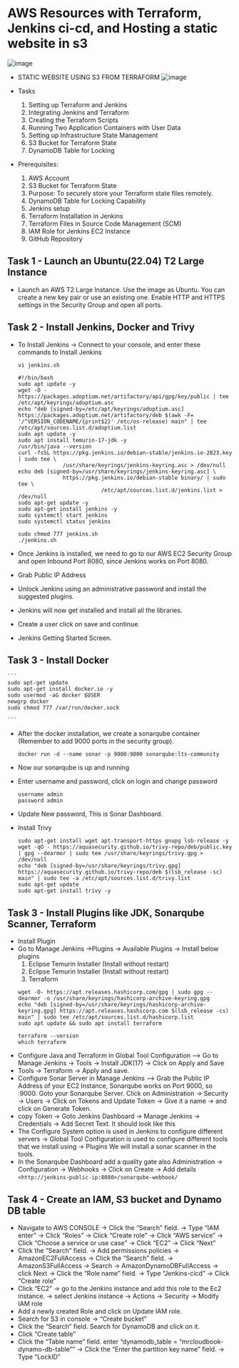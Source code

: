 # AWS Resources with Terraform, Jenkins ci-cd, and Hosting a static website in s3

   ![image](https://github.com/574n13y/Aws/assets/35293085/ac78fb9b-8eb0-41f5-898a-61f49ab8fd2e)

 - STATIC WEBSITE USING S3 FROM TERRAFORM
   ![image](https://github.com/574n13y/Aws/assets/35293085/7f530aee-cb7f-4381-a6c2-5af37f4ba900)

 - Tasks
   1. Setting up Terraform and Jenkins
   2. Integrating Jenkins and Terraform
   3. Creating the Terraform Scripts
   4. Running Two Application Containers with User Data
   5. Setting up Infrastructure State Management
   6. S3 Bucket for Terraform State
   7. DynamoDB Table for Locking

 - Prerequisites:
   1. AWS Account
   2. S3 Bucket for Terraform State
   3. Purpose: To securely store your Terraform state files remotely.
   4. DynamoDB Table for Locking Capability
   5. Jenkins setup
   6. Terraform Installation in Jenkins
   7. Terraform Files in Source Code Management (SCM)
   8. IAM Role for Jenkins EC2 Instance
   9. GitHub Repository
  

## Task 1 - Launch an Ubuntu(22.04) T2 Large Instance
  - Launch an AWS T2 Large Instance. Use the image as Ubuntu. You can create a new key pair or use an existing one. Enable HTTP and HTTPS settings in the Security Group and open all ports.

## Task 2 - Install Jenkins, Docker and Trivy
  - To Install Jenkins -> Connect to your console, and enter these commands to Install Jenkins
    ```
    vi jenkins.sh
    ```

    ```
    #!/bin/bash
    sudo apt update -y
    wget -O - https://packages.adoptium.net/artifactory/api/gpg/key/public | tee /etc/apt/keyrings/adoptium.asc
    echo "deb [signed-by=/etc/apt/keyrings/adoptium.asc] https://packages.adoptium.net/artifactory/deb $(awk -F= '/^VERSION_CODENAME/{print$2}' /etc/os-release) main" | tee /etc/apt/sources.list.d/adoptium.list
    sudo apt update -y
    sudo apt install temurin-17-jdk -y
    /usr/bin/java --version
    curl -fsSL https://pkg.jenkins.io/debian-stable/jenkins.io-2023.key | sudo tee \
                  /usr/share/keyrings/jenkins-keyring.asc > /dev/null
    echo deb [signed-by=/usr/share/keyrings/jenkins-keyring.asc] \
                  https://pkg.jenkins.io/debian-stable binary/ | sudo tee \
                              /etc/apt/sources.list.d/jenkins.list > /dev/null
    sudo apt-get update -y
    sudo apt-get install jenkins -y
    sudo systemctl start jenkins
    sudo systemctl status jenkins
    
    ```

    ```
    sudo chmod 777 jenkins.sh
    ./jenkins.sh
    ```
  - Once Jenkins is installed, we need to go to our AWS EC2 Security Group and open Inbound Port 8080, since Jenkins works on Port 8080.
  - Grab Public IP Address
  - Unlock Jenkins using an administrative password and install the suggested plugins.
  - Jenkins will now get installed and install all the libraries.
  - Create a user click on save and continue.
  - Jenkins Getting Started Screen.

## Task 3 - Install Docker
    ```
    sudo apt-get update 
    sudo apt-get install docker.io -y 
    sudo usermod -aG docker $USER 
    newgrp docker 
    sudo chmod 777 /var/run/docker.sock
    
    ```
  - After the docker installation, we create a sonarqube container (Remember to add 9000 ports in the security group).
    
    ```
    docker run -d --name sonar -p 9000:9000 sonarqube:lts-community
    ```
  - Now our sonarqube is up and running
  - Enter username and password, click on login and change password
    ```
    username admin
    password admin
    ```
  - Update New password, This is Sonar Dashboard.
  - Install Trivy
    ```
    sudo apt-get install wget apt-transport-https gnupg lsb-release -y
    wget -qO - https://aquasecurity.github.io/trivy-repo/deb/public.key | gpg --dearmor | sudo tee /usr/share/keyrings/trivy.gpg > /dev/null
    echo "deb [signed-by=/usr/share/keyrings/trivy.gpg] https://aquasecurity.github.io/trivy-repo/deb $(lsb_release -sc) main" | sudo tee -a /etc/apt/sources.list.d/trivy.list
    sudo apt-get update
    sudo apt-get install trivy -y
    ```

## Task 3 - Install Plugins like JDK, Sonarqube Scanner, Terraform
 - Install Plugin
 - Go to Manage Jenkins →Plugins → Available Plugins → Install below plugins
   1. Eclipse Temurin Installer (Install without restart)
   2. Eclipse Temurin Installer (Install without restart)
   3. Terraform
   ```
   wget -O- https://apt.releases.hashicorp.com/gpg | sudo gpg --dearmor -o /usr/share/keyrings/hashicorp-archive-keyring.gpg
   echo "deb [signed-by=/usr/share/keyrings/hashicorp-archive-keyring.gpg] https://apt.releases.hashicorp.com $(lsb_release -cs) main" | sudo tee /etc/apt/sources.list.d/hashicorp.list
   sudo apt update && sudo apt install terraform
   ```
   ```
   terraform --version
   which terraform
   ```
  - Configure Java and Terraform in Global Tool Configuration --> Go to Manage Jenkins → Tools → Install JDK(17) → Click on Apply and Save
  - Tools → Terraform -> Apply and save.
  - Configure Sonar Server in Manage Jenkins --> Grab the Public IP Address of your EC2 Instance, Sonarqube works on Port 9000, so <Public IP>:9000. Goto your Sonarqube Server. Click on Administration → Security → Users → Click on Tokens and Update Token → Give it a 
    name → and click on Generate Token.
  - copy Token → Goto Jenkins Dashboard → Manage Jenkins → Credentials → Add Secret Text. It should look like this
  - The Configure System option is used in Jenkins to configure different servers → Global Tool Configuration is used to configure different tools that we install using → Plugins We will install a sonar scanner in the tools.
  - In the Sonarqube Dashboard add a quality gate also Administration → Configuration → Webhooks → Click on Create → Add details
    `
    <http://jenkins-public-ip:8080>/sonarqube-webhook/
    `

## Task 4 -  Create an IAM, S3 bucket and Dynamo DB table
  - Navigate to AWS CONSOLE -> Click the “Search” field. -> Type “IAM enter” -> Click “Roles” -> Click “Create role” -> Click “AWS service”  -> Click “Choose a service or use case” -> Click “EC2” -> Click “Next”
  - Click the “Search” field. -> Add permissions policies -> AmazonEC2FullAccess -> Click the “Search” field. -> AmazonS3FullAccess -> Search -> AmazonDynamoDBFullAccess -> click Next -> Click the “Role name” field. -> Type “Jenkins-cicd” -> Click “Create role”
  - Click “EC2” -> go to the Jenkins instance and add this role to the Ec2 instance. -> select Jenkins instance → Actions → Security → Modify IAM role
  - Add a newly created Role and click on Update IAM role.
  - Search for S3 in console ->  “Create bucket”
  - Click the “Search” field. Search for DynamoDB and click on it.
  - Click “Create table”
  - Click the “Table name” field. enter “dynamodb_table = “mrcloudbook-dynamo-db-table”” -> Click the “Enter the partition key name” field. -> Type “LockID”



























 














       





 
